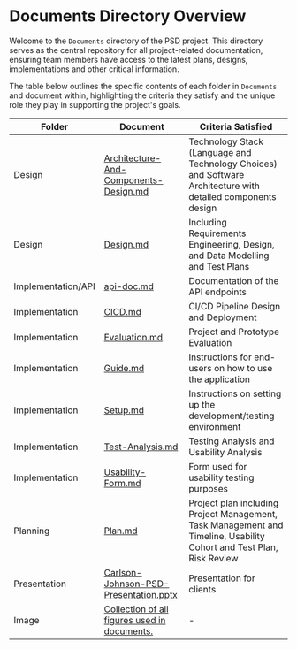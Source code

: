 # Documents Directory Overview

Welcome to the `Documents` directory of the PSD project. This directory serves as the central repository for all project-related documentation, ensuring team members have access to the latest plans, designs, implementations and other critical information.

The table below outlines the specific contents of each folder in `Documents` and document within, highlighting the criteria they satisfy and the unique role they play in supporting the project's goals.

| Folder             | Document                                                                                      | Criteria Satisfied                                                                                                   |
|--------------------|-----------------------------------------------------------------------------------------------|----------------------------------------------------------------------------------------------------------------------|
| Design             | [Architecture-And-Components-Design.md](./Design/Architecture-And-Components-Design.md)       | Technology Stack (Language and Technology Choices) and Software Architecture with detailed components design         |
| Design             | [Design.md](./Design/Design.md)                                                               | Including Requirements Engineering, Design, and Data Modelling and Test Plans                                        |
| Implementation/API | [api-doc.md](./Implementation/API/api-doc.md)                                                 | Documentation of the API endpoints                                                                                   |
| Implementation     | [CICD.md](./Implementation/CICD.md)                                                           | CI/CD Pipeline Design and Deployment                                                                                 |
| Implementation     | [Evaluation.md](./Implementation/Evaluation.md)                                               | Project and Prototype Evaluation                                                                                     |
| Implementation     | [Guide.md](./Implementation/Guide.md)                                                         | Instructions for end-users on how to use the application                                                             |
| Implementation     | [Setup.md](./Implementation/Setup.md)                                                         | Instructions on setting up the development/testing environment                                                       |
| Implementation     | [Test-Analysis.md](./Implementation/Test-Analysis.md)                                         | Testing Analysis and Usability Analysis                                                                              |
| Implementation     | [Usability-Form.md](./Implementation/Usability-Form.md)                                       | Form used for usability testing purposes                                                                             |
| Planning           | [Plan.md](./Planning/Plan.md)                                                                 | Project plan including Project Management, Task Management and Timeline, Usability Cohort and Test Plan, Risk Review |
| Presentation       | [Carlson-Johnson-PSD-Presentation.pptx](./Presentation/Carlson-Johnson-PSD-Presentation.pptx) | Presentation for clients                                                                                             |
| Image              | [Collection of all figures used in documents.](./Image)                                       | -                                                                                                                    |
